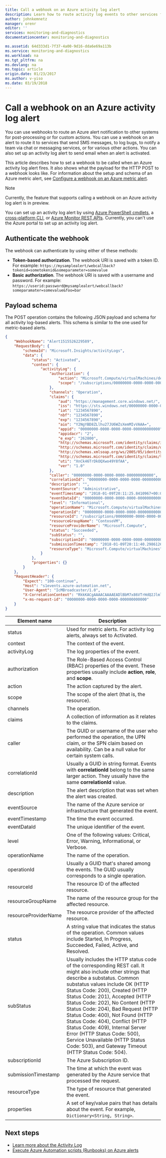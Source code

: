 ```yaml
---
title: Call a webhook on an Azure activity log alert
description: Learn how to route activity log events to other services for custom actions. For example, you can send SMS messages, log bugs, or notify a team via a chat or messaging service. 
author: johnkemnetz
manager: orenr
editor: ''
services: monitoring-and-diagnostics
documentationcenter: monitoring-and-diagnostics

ms.assetid: 64d333d1-7f37-4a00-9d16-dda6e69a113b
ms.service: monitoring-and-diagnostics
ms.workload: na
ms.tgt_pltfrm: na
ms.devlang: na
ms.topic: article
origin.date: 01/23/2017
ms.author: v-yiso
ms.date: 03/19/2018
---
```

# Call a webhook on an Azure activity log alert
You can use webhooks to route an Azure alert notification to other systems for post-processing or for custom actions. You can use a webhook on an alert to route it to services that send SMS messages, to log bugs, to notify a team via chat or messaging services, or for various other actions. You can also set up an activity log alert to send email when an alert is activated.

This article describes how to set a webhook to be called when an Azure activity log alert fires. It also shows what the payload for the HTTP POST to a webhook looks like. For information about the setup and schema of an Azure metric alert, see [Configure a webhook on an Azure metric alert](insights-webhooks-alerts.md). 

> [!NOTE]
> Currently, the feature that supports calling a webhook on an Azure activity log alert is in preview.
>
>

You can set up an activity log alert by using [Azure PowerShell cmdlets](insights-powershell-samples.md#create-metric-alerts), a [cross-platform CLI](insights-cli-samples.md#work-with-alerts), or [Azure Monitor REST APIs](https://msdn.microsoft.com/library/azure/dn933805.aspx). Currently, you can't use the Azure portal to set up an activity log alert.

## Authenticate the webhook
The webhook can authenticate by using either of these methods:

* **Token-based authorization**. The webhook URI is saved with a token ID. For example: `https://mysamplealert/webcallback?tokenid=sometokenid&someparameter=somevalue`
* **Basic authorization**. The webhook URI is saved with a username and password. For example:  `https://userid:password@mysamplealert/webcallback?someparamater=somevalue&foo=bar`

## Payload schema
The POST operation contains the following JSON payload and schema for all activity log-based alerts. This schema is similar to the one used for metric-based alerts.

```json
{
    "WebhookName": "Alert1515526229589",
    "RequestBody": {
        "schemaId": "Microsoft.Insights/activityLogs",
        "data": {
            "status": "Activated",
            "context": {
                "activityLog": {
                    "authorization": {
                        "action": "Microsoft.Compute/virtualMachines/deallocate/action",
                        "scope": "/subscriptions/00000000-0000-0000-0000-000000000000/resourceGroups/ContosoVM/providers/Microsoft.Compute/virtualMachines/ContosoVM1"
                    },
                    "channels": "Operation",
                    "claims": {
                        "aud": "https://management.core.windows.net/",
                        "iss": "https://sts.windows.net/00000000-0000-0000-0000-000000000000/",
                        "iat": "1234567890",
                        "nbf": "1234567890",
                        "exp": "1234567890",
                        "aio": "Y2NgYBD8ZLlhu27JU6WZsXemMIvVAAA=",
                        "appid": "00000000-0000-0000-0000-000000000000",
                        "appidacr": "2",
                        "e_exp": "262800",
                        "http://schemas.microsoft.com/identity/claims/identityprovider": "https://sts.windows.net/00000000-0000-0000-0000-000000000000/",
                        "http://schemas.microsoft.com/identity/claims/objectidentifier": "00000000-0000-0000-0000-000000000000",
                        "http://schemas.xmlsoap.org/ws/2005/05/identity/claims/nameidentifier": "00000000-0000-0000-0000-000000000000",
                        "http://schemas.microsoft.com/identity/claims/tenantid": "00000000-0000-0000-0000-000000000000",
                        "uti": "XnCk46TrDkOQXwo49Y8fAA",
                        "ver": "1.0"
                    },
                    "caller": "00000000-0000-0000-0000-000000000000",
                    "correlationId": "00000000-0000-0000-0000-000000000000",
                    "description": "",
                    "eventSource": "Administrative",
                    "eventTimestamp": "2018-01-09T20:11:25.8410967+00:00",
                    "eventDataId": "00000000-0000-0000-0000-000000000000",
                    "level": "Informational",
                    "operationName": "Microsoft.Compute/virtualMachines/deallocate/action",
                    "operationId": "00000000-0000-0000-0000-000000000000",
                    "resourceId": "/subscriptions/00000000-0000-0000-0000-000000000000/resourceGroups/ContosoVM/providers/Microsoft.Compute/virtualMachines/ContosoVM1",
                    "resourceGroupName": "ContosoVM",
                    "resourceProviderName": "Microsoft.Compute",
                    "status": "Succeeded",
                    "subStatus": "",
                    "subscriptionId": "00000000-0000-0000-0000-000000000000",
                    "submissionTimestamp": "2018-01-09T20:11:40.2986126+00:00",
                    "resourceType": "Microsoft.Compute/virtualMachines"
                }
            },
            "properties": {}
        }
    },
    "RequestHeader": {
        "Expect": "100-continue",
        "Host": "s1events.azure-automation.net",
        "User-Agent": "IcMBroadcaster/1.0",
        "X-CorrelationContext": "RkkKACgAAAACAAAAEADlBbM7x86VTrHdQ2JlmlxoAQAQALwazYvJ/INPskb8S5QzgDk=",
        "x-ms-request-id": "00000000-0000-0000-0000-000000000000"
    }
}
```

| Element name | Description |
| --- | --- |
| status |Used for metric alerts. For activity log alerts, always set to Activated.|
| context |The context of the event. |
| activityLog | The log properties of the event.|
| authorization |The Role-Based Access Control (RBAC) properties of the event. These properties usually include **action**, **role**, and **scope**. |
| action | The action captured by the alert. |
| scope | The scope of the alert (that is, the resource).|
| channels | The operation. |
| claims | A collection of information as it relates to the claims. |
| caller |The GUID or username of the user who performed the operation, the UPN claim, or the SPN claim based on availability. Can be a null value for certain system calls. |
| correlationId |Usually a GUID in string format. Events with **correlationId** belong to the same larger action. They usually have the same **correlationId** value. |
| description |The alert description that was set when the alert was created. |
| eventSource |The name of the Azure service or infrastructure that generated the event. |
| eventTimestamp |The time the event occurred. |
| eventDataId |The unique identifier of the event. |
| level |One of the following values: Critical, Error, Warning, Informational, or Verbose. |
| operationName |The name of the operation. |
| operationId |Usually a GUID that's shared among the events. The GUID usually corresponds to a single operation. |
| resourceId |The resource ID of the affected resource. |
| resourceGroupName |The name of the resource group for the affected resource. |
| resourceProviderName |The resource provider of the affected resource. |
| status |A string value that indicates the status of the operation. Common values include Started, In Progress, Succeeded, Failed, Active, and Resolved. |
| subStatus |Usually includes the HTTP status code of the corresponding REST call. It might also include other strings that describe a substatus. Common substatus values include OK (HTTP Status Code: 200), Created (HTTP Status Code: 201), Accepted (HTTP Status Code: 202), No Content (HTTP Status Code: 204), Bad Request (HTTP Status Code: 400), Not Found (HTTP Status Code: 404), Conflict (HTTP Status Code: 409), Internal Server Error (HTTP Status Code: 500), Service Unavailable (HTTP Status Code: 503), and Gateway Timeout (HTTP Status Code: 504). |
| subscriptionId |The Azure Subscription ID. |
| submissionTimestamp |The time at which the event was generated by the Azure service that processed the request. |
| resourceType | The type of resource that generated the event.|
| properties |A set of key/value pairs that has details about the event. For example, `Dictionary<String, String>`. |

## Next steps
- [Learn more about the Activity Log](./monitoring-overview-activity-logs.md)
- [Execute Azure Automation scripts (Runbooks) on Azure alerts](http://go.microsoft.com/fwlink/?LinkId=627081)
